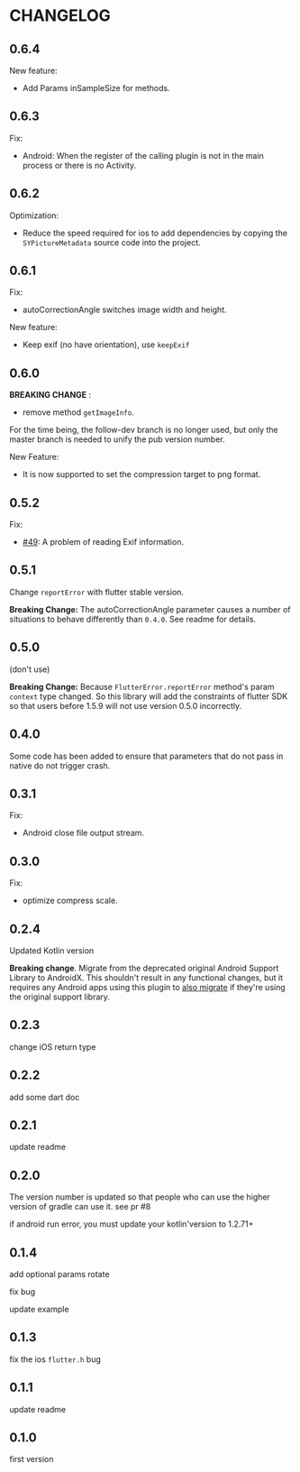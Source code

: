 # CHANGELOG

## 0.6.4

New feature:

- Add Params inSampleSize for methods.

## 0.6.3

Fix:

- Android: When the register of the calling plugin is not in the main process or there is no Activity.

## 0.6.2

Optimization:

- Reduce the speed required for ios to add dependencies by copying the `SYPictureMetadata` source code into the project.

## 0.6.1

Fix:

- autoCorrectionAngle switches image width and height.

New feature:

- Keep exif (no have orientation), use `keepExif`

## 0.6.0

**BREAKING CHANGE** :

- remove method `getImageInfo`.

For the time being, the follow-dev branch is no longer used, but only the master branch is needed to unify the pub version number.

New Feature:

- It is now supported to set the compression target to png format.

## 0.5.2

Fix:

- [#49](https://github.com/OpenFlutter/flutter_image_compress/issues/49): A problem of reading Exif information.

## 0.5.1

Change `reportError` with flutter stable version.

**Breaking Change:**
The autoCorrectionAngle parameter causes a number of situations to behave differently than `0.4.0`. See readme for details.

## 0.5.0

(don't use)

**Breaking Change:**
Because `FlutterError.reportError` method's param `context` type changed.
So this library will add the constraints of flutter SDK so that users before 1.5.9 will not use version 0.5.0 incorrectly.

## 0.4.0

Some code has been added to ensure that parameters that do not pass in native do not trigger crash.

## 0.3.1

Fix:

- Android close file output stream.

## 0.3.0

Fix:

- optimize compress scale.

## 0.2.4

Updated Kotlin version

**Breaking change**. Migrate from the deprecated original Android Support
Library to AndroidX. This shouldn't result in any functional changes, but it
requires any Android apps using this plugin to [also
migrate](https://developer.android.com/jetpack/androidx/migrate) if they're
using the original support library.

## 0.2.3

change iOS return type

## 0.2.2

add some dart doc

## 0.2.1

update readme

## 0.2.0

The version number is updated so that people who can use the higher version of gradle can use it. see pr #8

if android run error, you must update your kotlin'version to 1.2.71+

## 0.1.4

add optional params rotate

fix bug

update example

## 0.1.3

fix the ios `flutter.h` bug

## 0.1.1

update readme

## 0.1.0

first version
